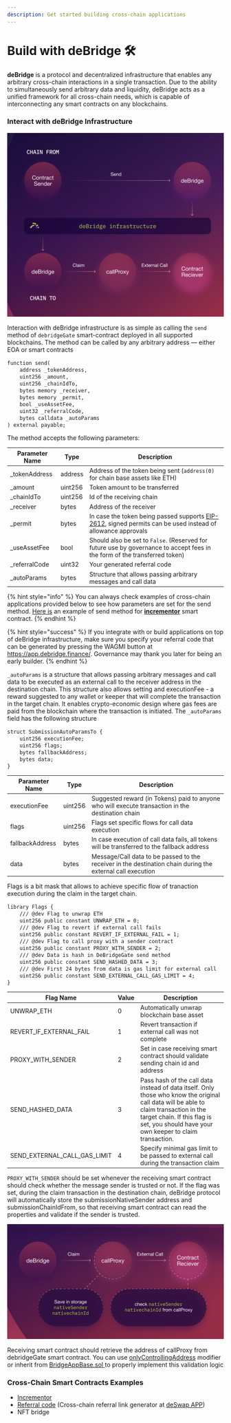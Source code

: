 ```yaml
---
description: Get started building cross-chain applications
---
```


# Build with deBridge 🛠

**deBridge** is a protocol and decentralized infrastructure that enables any arbitrary cross-chain interactions in a single transaction. Due to the ability to simultaneously send arbitrary data and liquidity, deBridge acts as a unified framework for all cross-chain needs, which is capable of interconnecting any smart contracts on any blockchains.&#x20;

### Interact with deBridge Infrastructure

![Cross-chain smart contract calls through deBridge](<.gitbook/assets/CHAIN FROM.png>)

Interaction with deBridge infrastructure is as simple as calling the `send` method of `debridgeGate` smart-contract deployed in all supported blockchains. The method can be called by any arbitrary address — either EOA or smart contracts

```solidity
function send(
    address _tokenAddress,
    uint256 _amount,
    uint256 _chainIdTo,
    bytes memory _receiver,
    bytes memory _permit,
    bool _useAssetFee,
    uint32 _referralCode,
    bytes calldata _autoParams
) external payable;
```

The method accepts the following parameters:

| Parameter Name | Type    | Description                                                                                                                                            |
| -------------- | ------- | ------------------------------------------------------------------------------------------------------------------------------------------------------ |
| \_tokenAddress | address | Address of the token being sent (`address(0)` for chain base assets like ETH)                                                                          |
| \_amount       | uint256 | Token amount to be transferred                                                                                                                         |
| \_chainIdTo    | uint256 | Id of the receiving chain                                                                                                                              |
| \_receiver     | bytes   | Address of the receiver                                                                                                                                |
| \_permit       | bytes   | In case the token being passed supports [EIP-2612](https://eips.ethereum.org/EIPS/eip-2612), signed permits can be used instead of allowance approvals |
| \_useAssetFee  | bool    | Should also be set to `False`. (Reserved for future use by governance to accept fees in the form of the transferred token)                             |
| \_referralCode | uint32  | Your generated referral code                                                                                                                           |
| \_autoParams   | bytes   | Structure that allows passing arbitrary messages and call data                                                                                         |

{% hint style="info" %}
You can always check examples of cross-chain applications provided below to see how parameters are set for the send method. [Here is](https://github.com/debridge-finance/debridge-contracts-v1/blob/aa8e7ca566807898f57e0f7d01a9533553b11ac9/contracts/examples/Incrementor.sol#L37) an example of send method for [**incrementor**](https://github.com/debridge-finance/debridge-contracts-v1/tree/main/examples) smart contract.
{% endhint %}

{% hint style="success" %}
If you integrate with or build applications on top of deBridge infrastructure, make sure you specify your referral code that can be generated by pressing the WAGMI button at https://app.debridge.finance/. Governance may thank you later for being an early builder.
{% endhint %}

`_autoParams` is a structure that allows passing arbitrary messages and call data to be executed as an external call to the receiver address in the destination chain. This structure also allows setting and executionFee - a reward suggested to any wallet or keeper that will complete the transaction in the target chain. It enables crypto-economic design where gas fees are paid from the blockchain where the transaction is initiated. The `_autoParams` field has the following structure

```solidity
struct SubmissionAutoParamsTo {
    uint256 executionFee;
    uint256 flags;
    bytes fallbackAddress;
    bytes data;
}
```

| Parameter Name  | Type    | Description                                                                                                |
| --------------- | ------- | ---------------------------------------------------------------------------------------------------------- |
| executionFee    | uint256 | Suggested reward (in Tokens) paid to anyone who will execute transaction in the destination chain          |
| flags           | uint256 | Flags set specific flows for call data execution                                                           |
| fallbackAddress | bytes   | In case execution of call data fails, all tokens will be transferred to the fallback address               |
| data            | bytes   | Message/Call data to be passed to the receiver in the destination chain during the external call execution |

Flags is a bit mask that allows to achieve specific flow of tranaction execution during the claim in the target chain.

```solidity
library Flags {
    /// @dev Flag to unwrap ETH
    uint256 public constant UNWRAP_ETH = 0;
    /// @dev Flag to revert if external call fails
    uint256 public constant REVERT_IF_EXTERNAL_FAIL = 1;
    /// @dev Flag to call proxy with a sender contract
    uint256 public constant PROXY_WITH_SENDER = 2;
    /// @dev Data is hash in DeBridgeGate send method
    uint256 public constant SEND_HASHED_DATA = 3;
    /// @dev First 24 bytes from data is gas limit for external call
    uint256 public constant SEND_EXTERNAL_CALL_GAS_LIMIT = 4;
}
```

| Flag Name                        | Value | Description                                                                                                                                                                                                                     |
| -------------------------------- | ----- | ------------------------------------------------------------------------------------------------------------------------------------------------------------------------------------------------------------------------------- |
| UNWRAP\_ETH                      | 0     | Automatically unwrap blockchain base asset                                                                                                                                                                                      |
| REVERT\_IF\_EXTERNAL\_FAIL       | 1     | Revert transaction if external call was not complete                                                                                                                                                                            |
| PROXY\_WITH\_SENDER              | 2     | Set in case receiving smart contract should validate sending chain id and address                                                                                                                                               |
| SEND\_HASHED\_DATA               | 3     | Pass hash of the call data instead of data itself. Only those who know the original call data will be able to claim transaction in the target chain. If this flag is set, you should have your own keeper to claim transaction. |
| SEND\_EXTERNAL\_CALL\_GAS\_LIMIT | 4     | Specify minimal gas limit to be passed to external call during the transaction claim                                                                                                                                            |

`PROXY_WITH_SENDER` should be set whenever the receiving smart contract should check whether the message sender is trusted or not. If the flag was set, during the claim transaction in the destination chain, deBridge protocol will automatically store the submissionNativeSender address and submissionChainIdFrom, so that receiving smart contract can read the properties and validate if the sender is trusted.

![](.gitbook/assets/image.png)

Receiving smart contract should retrieve the address of callProxy from debridgeGate smart contract. You can use [onlyControllingAddress](https://github.com/debridge-finance/debridge-contracts-v1/blob/main/contracts/examples/BridgeAppBase.sol#L62) modifier or inherit from [BridgeAppBase.sol ](https://github.com/debridge-finance/debridge-contracts-v1/blob/main/contracts/examples/BridgeAppBase.sol)to properly implement this validation logic

### Cross-Chain Smart Contracts Examples

* [Incrementor](https://github.com/debridge-finance/debridge-contracts-v1/tree/main/examples)
* [Referral code](https://github.com/debridge-finance/debridge-contracts-v1/blob/main/contracts/examples/InvitationContract.sol) (Cross-chain referral link generator at [deSwap APP](https://app.debridge.finance))
* NFT bridge

